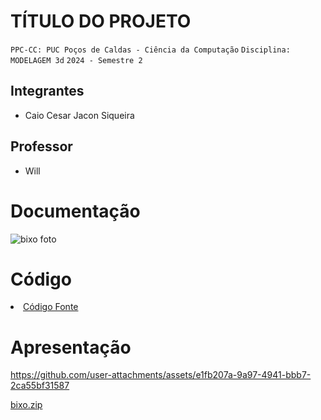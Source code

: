 # TÍTULO DO PROJETO

`PPC-CC: PUC Poços de Caldas - Ciência da Computação`
`Disciplina: MODELAGEM 3d`
`2024 - Semestre 2`

## Integrantes

- Caio Cesar Jacon Siqueira
  

## Professor

- Will

# Documentação

![bixo foto](https://github.com/user-attachments/assets/c87dad8c-03d0-45bb-b1b8-993617b07fde)


# Código

<li><a href="src/README.md"> Código Fonte</a></li>

# Apresentação

https://github.com/user-attachments/assets/e1fb207a-9a97-4941-bbb7-2ca55bf31587
















































[bixo.zip](https://github.com/user-attachments/files/18061871/bixo.zip)




